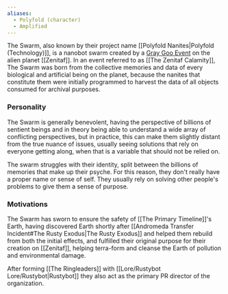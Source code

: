 ```yaml
---
aliases:
  - Polyfold (character)
  - Amplified
---
```

The Swarm, also known by their project name [[Polyfold Nanites|Polyfold (Technology)]], is a nanobot swarm created by a [Gray Goo Event](https://en.wikipedia.org/wiki/Gray_goo) on the alien planet [[Zenitaf]]. In an event referred to as [[The Zenitaf Calamity]], The Swarm was born from the collective memories and data of every biological and artificial being on the planet, because the nanites that constitute them were initially programmed to harvest the data of all objects consumed for archival purposes.

### Personality
The Swarm is generally benevolent, having the perspective of billions of sentient beings and in theory being able to understand a wide array of conflicting perspectives, but in practice, this can make them slightly distant from the true nuance of issues, usually seeing solutions that rely on everyone getting along, when that is a variable that should not be relied on.

The swarm struggles with their identity, split between the billions of memories that make up their psyche. For this reason, they don't really have a proper name or sense of self. They usually rely on solving other people's problems to give them a sense of purpose.

### Motivations
The Swarm has sworn to ensure the safety of [[The Primary Timeline]]'s Earth, having discovered Earth shortly after [[Andromeda Transfer Incident#The Rusty Exodus|The Rusty Exodus]] and helped them rebuild from both the initial effects, and fulfilled their original purpose for their creation on [[Zenitaf]], helping terra-form and cleanse the Earth of pollution and environmental damage.

After forming [[The Ringleaders]] with [[Lore/Rustybot Lore/Rustybot|Rustybot]] they also act as the primary PR director of the organization.